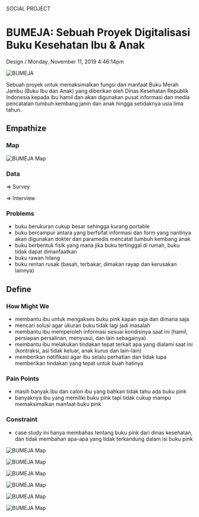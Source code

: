 <p class="type">SOCIAL PROJECT</p>

# BUMEJA: Sebuah Proyek Digitalisasi Buku Kesehatan Ibu & Anak

<p class="meta">Design  /  Monday, November 11, 2019 4:46:14pm</p>

![BUMEJA](https://farooq-agent.web.app/assets/images/works/large/bumeja.jpg)

Sebuah proyek untuk memaksimalkan fungsi dan manfaat Buku Merah Jambu (Buku Ibu dan Anak) yang diberikan oleh Dinas Kesehatan Republik Indonesia kepada ibu hamil dan akan digunakan pusat informasi dan media pencatatan tumbuh kembang janin dan anak hingga setidaknya usia lima tahun.

## Empathize

### Map

![BUMEJA Map](https://farooq-agent.web.app/assets/images/works/details/214-bumeja/bumeja-conventional-map.jpg)

### Data

⇒ Survey

⇒ Interview

### Problems

- buku berukuran cukup besar sehingga kurang portable
- buku bercampur antara yang berfsifat informasi dan form yang nantinya akan digunakan dokter dan paramedis mencatat tumbuh kembang anak
- buku berbentuk fisik yang mana jika buku tertinggal di rumah, buku tidak dapat dimanfaatkan
- buku rawan hilang
- buku rentan rusak (basah, terbakar, dimakan rayap dan kerusakan lainnya)

## Define

### How Might We

- membantu ibu untuk mengakses buku pink kapan saja dan dimana saja
- mencari solusi agar ukuran buku tidak lagi jadi masalah
- membantu ibu memperoleh informasi sesuai kondisinya saat ini (hamil, persiapan persalinan, menyusui, dan lain sebagainya)
- membantu ibu melakukan tindakan tepat terkait apa yang dialami saat ini (kontraksi, asi tidak keluar, anak kurus dan lain-lain)
- memberikan notifikasi agar ibu selalu perhatian dan tidak lupa memberikan tindakan yang tepat untuk buah hatinya

### Pain Points

- masih banyak ibu dan calon ibu yang bahkan tidak tahu ada buku pink
- banyaknya ibu yang memiliki buku pink tapi tidak cukup mampu memaksimalkan manfaat buku pink

### Constraint

- case study ini hanya membahas tentang buku pink dari dinas kesehatan, dan tidak membahan apa-apa yang tidak terkandung dalam isi buku pink

![BUMEJA Map](https://farooq-agent.web.app/assets/images/works/details/214-bumeja/user-kuadran.jpg)

![BUMEJA Map](https://farooq-agent.web.app/assets/images/works/details/214-bumeja/bumeja-ideation-sketch.jpg)

![BUMEJA Map](https://farooq-agent.web.app/assets/images/works/details/214-bumeja/bumeja-crazy-eights.jpg)

![BUMEJA Map](https://farooq-agent.web.app/assets/images/works/details/214-bumeja/bumeja-storyboard.jpg)

![BUMEJA Map](https://farooq-agent.web.app/assets/images/works/details/214-bumeja/bumeja-user-jurney-map.jpg)

![BUMEJA Map](https://farooq-agent.web.app/assets/images/works/details/214-bumeja/wireframes.jpg)
